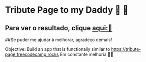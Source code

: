 # Tribute Page to my Daddy 🥰 💚
## Para ver o resultado, clique [aqui:💓](https://tribute-page-to-daddy.vercel.app/)

##Se puder me ajudar à melhorar, agradeço demais!

Objective: Build an app that is functionally similar to https://tribute-page.freecodecamp.rocks
Em constante melhoria 👨‍🔧

